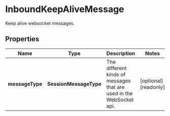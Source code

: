 

# InboundKeepAliveMessage

Keep alive websocket messages.

## Properties

| Name | Type | Description | Notes |
|------------ | ------------- | ------------- | -------------|
|**messageType** | **SessionMessageType** | The different kinds of messages that are used in the WebSocket api. |  [optional] [readonly] |



